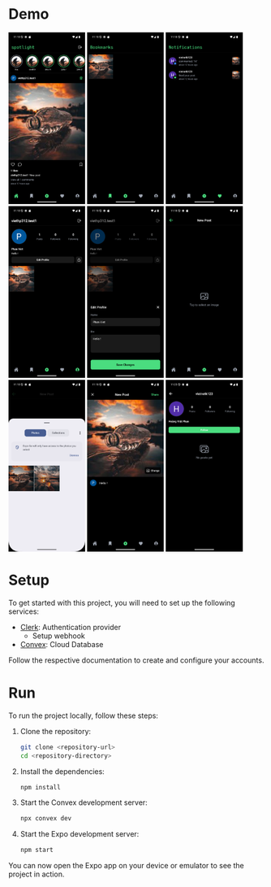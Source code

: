 # Demo

<div style="display:flex;gap:4px;flex-wrap:wrap;">
   <img src="./assets/images/demo/demo1.png" style="width: 30%;" alt="feed">
   <img src="./assets/images/demo/demo2.png" style="width: 30%;" alt="bookmarks">
   <img src="./assets/images/demo/demo3.png" style="width: 30%;" alt="notifications">
   <img src="./assets/images/demo/demo4.png" style="width: 30%;" alt="profile">
   <img src="./assets/images/demo/demo5.png" style="width: 30%;" alt="update-profile">
   <img src="./assets/images/demo/demo6.png" style="width: 30%;" alt="create">
   <img src="./assets/images/demo/demo7.png" style="width: 30%;" alt="create">
   <img src="./assets/images/demo/demo8.png" style="width: 30%;" alt="create">
   <img src="./assets/images/demo/demo9.png" style="width: 30%;" alt="create">
</div>

# Setup

To get started with this project, you will need to set up the following services:

- [Clerk](https://clerk.com/docs/quickstarts/expo): Authentication provider
  - Setup webhook
- [Convex](https://docs.convex.dev/quickstart/react-native): Cloud Database

Follow the respective documentation to create and configure your accounts.

# Run

To run the project locally, follow these steps:

1. Clone the repository:

   ```sh
   git clone <repository-url>
   cd <repository-directory>
   ```

2. Install the dependencies:

   ```sh
   npm install
   ```

3. Start the Convex development server:

   ```sh
   npx convex dev
   ```

4. Start the Expo development server:
   ```sh
   npm start
   ```

You can now open the Expo app on your device or emulator to see the project in action.
